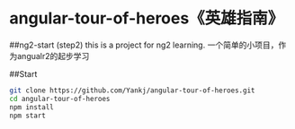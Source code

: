 # angular-tour-of-heroes《英雄指南》
##ng2-start (step2)
this is a project for ng2 learning.
一个简单的小项目，作为angualr2的起步学习



##Start

```bash
git clone https://github.com/Yankj/angular-tour-of-heroes.git
cd angular-tour-of-heroes
npm install
npm start
```
